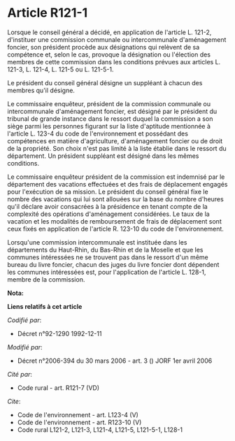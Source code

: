 # Article R121-1

Lorsque le conseil général a décidé, en application de l'article L. 121-2, d'instituer une commission communale ou
intercommunale d'aménagement foncier, son président procède aux désignations qui relèvent de sa compétence et, selon le cas,
provoque la désignation ou l'élection des membres de cette commission dans les conditions prévues aux articles L. 121-3, L.
121-4, L. 121-5 ou L. 121-5-1.

Le président du conseil général désigne un suppléant à chacun des membres qu'il désigne.

Le commissaire enquêteur, président de la commission communale ou intercommunale d'aménagement foncier, est désigné par le
président du tribunal de grande instance dans le ressort duquel la commission a son siège parmi les personnes figurant sur la
liste d'aptitude mentionnée à l'article L. 123-4 du code de l'environnement et possédant des compétences en matière
d'agriculture, d'aménagement foncier ou de droit de la propriété. Son choix n'est pas limité à la liste établie dans le
ressort du département. Un président suppléant est désigné dans les mêmes conditions.

Le commissaire enquêteur président de la commission est indemnisé par le département des vacations effectuées et des frais de
déplacement engagés pour l'exécution de sa mission. Le président du conseil général fixe le nombre des vacations qui lui sont
allouées sur la base du nombre d'heures qu'il déclare avoir consacrées à la présidence en tenant compte de la complexité des
opérations d'aménagement considérées. Le taux de la vacation et les modalités de remboursement de frais de déplacement sont
ceux fixés en application de l'article R. 123-10 du code de l'environnement.

Lorsqu'une commission intercommunale est instituée dans les départements du Haut-Rhin, du Bas-Rhin et de la Moselle et que
les communes intéressées ne se trouvent pas dans le ressort d'un même bureau du livre foncier, chacun des juges du livre
foncier dont dépendent les communes intéressées est, pour l'application de l'article L. 128-1, membre de la commission.

**Nota:**



**Liens relatifs à cet article**

_Codifié par_:

  - Décret n°92-1290 1992-12-11

_Modifié par_:

  - Décret n°2006-394 du 30 mars 2006 - art. 3 () JORF 1er avril 2006

_Cité par_:

  - Code rural - art. R121-7 (VD)

_Cite_:

  - Code de l'environnement - art. L123-4 (V)
  - Code de l'environnement - art. R123-10 (V)
  - Code rural L121-2, L121-3, L121-4, L121-5, L121-5-1, L128-1

